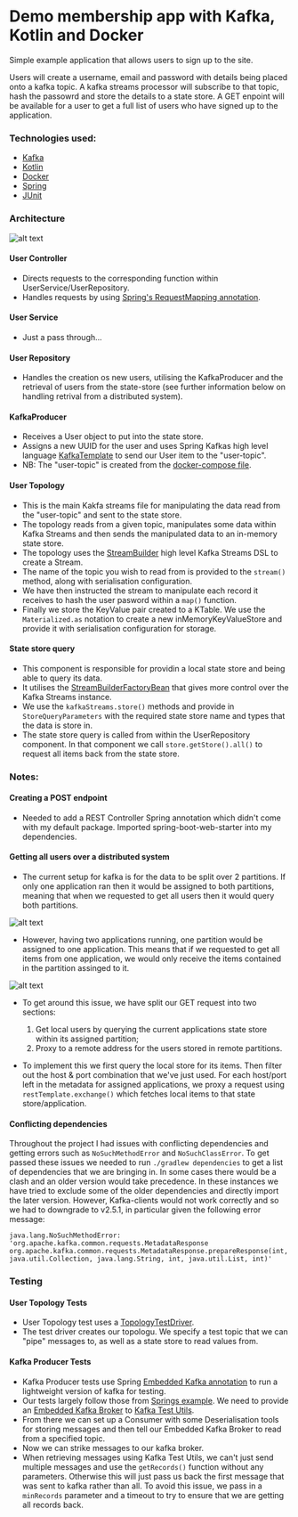 # Demo membership app with Kafka, Kotlin and Docker

Simple example application that allows users to sign up to the site.

Users will create a username, email and password with details being placed onto a kafka topic. A kafka streams processor will subscribe to that topic, hash the passowrd and store the details to a state store. A GET enpoint will be available for a user to get a full list of users who have signed up to the application.

### Technologies used:
* [Kafka](https://kafka.apache.org/intro)
* [Kotlin](https://kotlinlang.org/)
* [Docker](https://www.docker.com/)
* [Spring](https://spring.io/)
* [JUnit](https://junit.org/junit5/)

### Architecture

![alt text](https://github.com/StephenDRoberts/kafka-kotlin-memberhip-example/assets/blob/master/ArchitectureDiagram.png?raw=true)

#### User Controller
* Directs requests to the corresponding function within UserService/UserRepository.
* Handles requests by using [Spring's RequestMapping annotation](https://www.baeldung.com/spring-new-requestmapping-shortcuts).

#### User Service
* Just a pass through...

#### User Repository
* Handles the creation os new users, utilising the KafkaProducer and the retrieval of users from the state-store (see further information below on handling retrival from a distributed system).

#### KafkaProducer
* Receives a User object to put into the state store.
* Assigns a new UUID for the user and uses Spring Kafkas high level language [KafkaTemplate](https://docs.spring.io/spring-kafka/api/org/springframework/kafka/core/KafkaTemplate.html) to send our User item to the "user-topic".
* NB: The "user-topic" is created from the [docker-compose file](https://github.com/StephenDRoberts/kafka-kotlin-memberhip-example/blob/master/docker-compose.yaml).

#### User Topology
* This is the main Kakfa streams file for manipulating the data read from the "user-topic" and sent to the state store. 
* The topology reads from a given topic, manipulates some data within Kafka Streams and then sends the manipulated data to an in-memory state store.
* The topology uses the [StreamBuilder](https://kafka.apache.org/23/javadoc/org/apache/kafka/streams/StreamsBuilder.html) high level Kafka Streams DSL to create a Stream.
* The name of the topic you wish to read from is provided to the `stream()` method, along with serialisation configuration.
* We have then instructed the stream to manipulate each record it receives to hash the user pasword within a `map()` function.
* Finally we store the KeyValue pair created to a KTable. We use the `Materialized.as` notation to create a new inMemoryKeyValueStore and provide it with serialisation configuration for storage.
 
#### State store query
* This component is responsible for providin a local state store and being able to query its data.
* It utilises the [StreamBuilderFactoryBean](https://docs.spring.io/spring-kafka/docs/current/api/org/springframework/kafka/config/StreamsBuilderFactoryBean.html) that gives more control over the Kafka Streams instance.
* We use the `kafkaStreams.store()` methods and provide in `StoreQueryParameters` with the required state store name and types that the data is store in.
* The state store query is called from within the UserRepository component. In that component we call `store.getStore().all()` to request all items back from the state store.

### Notes:
#### Creating a POST endpoint
* Needed to add a REST Controller Spring annotation which didn't come with my default package. Imported spring-boot-web-starter into my dependencies.

#### Getting all users over a distributed system
* The current setup for kafka is for the data to be split over 2 partitions. If only one application ran then it would be assigned to both partitions, meaning that when we requested to get all users then it would query both partitions. 

![alt text](https://github.com/StephenDRoberts/kafka-kotlin-memberhip-example/assets/blob/master/OneAppDiagram.png?raw=true)

* However, having two applications running, one partition would be assigned to one application. This means that if we requested to get all items from one application, we would only receive the items contained in the partition assinged to it.

![alt text](https://github.com/StephenDRoberts/kafka-kotlin-memberhip-example/assets/blob/master/TwoAppDiagram.png?raw=true)

* To get around this issue, we have split our GET request into two sections:
  1. Get local users by querying the current applications state store within its assigned partition;
  2. Proxy to a remote address for the users stored in remote partitions.

* To implement this we first query the local store for its items. Then filter out the host & port combination that we've just used. For each host/port left in the metadata for assigned applications, we proxy a request using `restTemplate.exchange()` which fetches local items to that state store/application.

#### Conflicting dependencies
Throughout the project I had issues with conflicting dependencies and getting errors such as `NoSuchMethodError` and `NoSuchClassError`. To get passed these issues we needed to run `./gradlew dependencies` to get a list of dependencies that we are bringing in. In some cases there would be a clash and an older version would take precedence. In these instances we have tried to exclude some of the older dependencies and directly import the later version. However, Kafka-clients would not work correctly and so we had to downgrade to v2.5.1, in particular given the following error message:
```
java.lang.NoSuchMethodError: 'org.apache.kafka.common.requests.MetadataResponse org.apache.kafka.common.requests.MetadataResponse.prepareResponse(int, java.util.Collection, java.lang.String, int, java.util.List, int)'
```

### Testing
#### User Topology Tests
* User Topology test uses a [TopologyTestDriver](https://kafka.apache.org/24/javadoc/org/apache/kafka/streams/TopologyTestDriver.html).
* The test driver creates our topologu. We specify a test topic that we can "pipe" messages to, as well as a state store to read values from.

#### Kafka Producer Tests
* Kafka Producer tests use Spring [Embedded Kafka annotation](https://docs.spring.io/spring-kafka/api/org/springframework/kafka/test/context/EmbeddedKafka.html) to run a lightweight version of kafka for testing.
* Our tests largely follow those from [Springs example](https://docs.spring.io/spring-kafka/reference/html/#embedded-kafka-annotation). We need to provide an [Embedded Kafka Broker](https://docs.spring.io/spring-kafka/api/org/springframework/kafka/test/EmbeddedKafkaBroker.html) to [Kafka Test Utils](https://docs.spring.io/spring-kafka/api/org/springframework/kafka/test/utils/KafkaTestUtils.html).
* From there we can set up a Consumer  with some Deserialisation tools for storing messages and then tell our Embedded Kafka Broker to read from a specified topic.
* Now we can strike messages to our kafka broker.
* When retrieving messages using Kafka Test Utils, we can't just send multiple messages and use the `getRecords()` function without any parameters. Otherwise this will just pass us back the first message that was sent to kafka rather than all. To avoid this issue, we pass in a `minRecords` parameter and a timeout to try to ensure that we are getting all records back.
